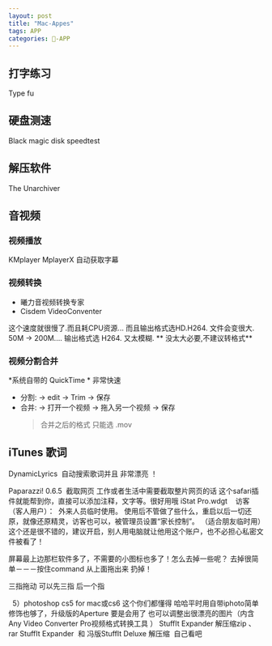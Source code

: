 ```yaml
---
layout: post
title: "Mac-Appes"
tags: APP
categories: -APP
---
```


## 打字练习
  Type fu

## 硬盘测速  
Black magic disk speedtest

## 解压软件  
The Unarchiver





## 音视频

### 视频播放
KMplayer
MplayerX 自动获取字幕  
### 视频转换
- 曦力音视频转换专家
- Cisdem VideoConventer

这个速度就很慢了.而且耗CPU资源...
而且输出格式选HD.H264. 文件会变很大. 50M → 200M....
输出格式选 H264. 又太模糊. 
** 没太大必要,不建议转格式**


### 视频分割合并

*系统自带的 QuickTime * 非常快速
- 分割: → edit → Trim → 保存
- 合并: → 打开一个视频 → 拖入另一个视频 → 保存
	> 合并之后的格式 只能选 .mov 











## iTunes 歌词

DynamicLyrics  自动搜索歌词并且 非常漂亮 ！
 


Paparazzi! 0.6.5  截取网页
工作或者生活中需要截取整片网页的话 这个safari插件就能帮到你，直接可以添加注释，文字等。很好用哦
iStat Pro.wdgt 
 
访客（客人用户）： 
外来人员临时使用。 使用后不管做了些什么，重启以后一切还原，就像还原精灵，访客也可以，被管理员设置“家长控制”。 （适合朋友临时用）这个还是很不错的，建议开启，别人用电脑就让他用这个账户，也不必担心私密文件被看了！



屏幕最上边那栏软件多了，不需要的小图标也多了！怎么去掉一些呢？
去掉很简单－－－按住command 从上面拖出来 扔掉！

三指拖动 可以先三指 后一个指



 
5）photoshop cs5 for mac或cs6 这个你们都懂得 哈哈平时用自带iphoto简单修饰也够了，升级版的Aperture 要是会用了 也可以调整出很漂亮的图片（内含Any Video Converter Pro视频格式转换工具 ）
StuffIt Expander 解压缩zip 、rar
StuffIt Expander  和 冯版StuffIt Deluxe 解压缩  自己看吧